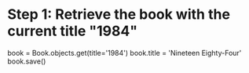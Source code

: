 # Step 1: Retrieve the book with the current title "1984"
book = Book.objects.get(title='1984')
book.title = 'Nineteen Eighty-Four'
book.save()